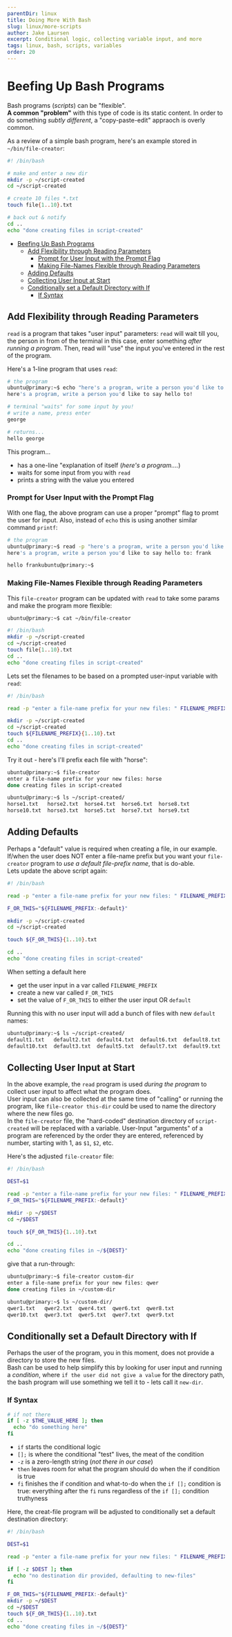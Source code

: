 ```yaml
---
parentDir: linux
title: Doing More With Bash
slug: linux/more-scripts
author: Jake Laursen
excerpt: Conditional logic, collecting variable input, and more
tags: linux, bash, scripts, variables
order: 20
---
```


# Beefing Up Bash Programs
Bash programs (_scripts_) can be "flexible".  
**A common "problem"** with this type of code is its static content. In order to do something _subtly different_, a "copy-paste-edit" appraoch is overly common.  

As a review of a simple bash program, here's an example stored in `~/bin/file-creator`:  

```bash
#! /bin/bash

# make and enter a new dir
mkdir -p ~/script-created
cd ~/script-created

# create 10 files *.txt
touch file{1..10}.txt

# back out & notify
cd ..
echo "done creating files in script-created"
```


- [Beefing Up Bash Programs](#beefing-up-bash-programs)
  - [Add Flexibility through Reading Parameters](#add-flexibility-through-reading-parameters)
    - [Prompt for User Input with the Prompt Flag](#prompt-for-user-input-with-the-prompt-flag)
    - [Making File-Names Flexible through Reading Parameters](#making-file-names-flexible-through-reading-parameters)
  - [Adding Defaults](#adding-defaults)
  - [Collecting User Input at Start](#collecting-user-input-at-start)
  - [Conditionally set a Default Directory with If](#conditionally-set-a-default-directory-with-if)
    - [If Syntax](#if-syntax)
## Add Flexibility through Reading Parameters
`read` is a program that takes "user input" parameters: `read` will wait till you, the person in from of the terminal in this case, enter something _after running a program_. Then, read will "use" the input you've entered in the rest of the program. 

Here's a 1-line program that uses `read`:
```bash
# the program
ubuntu@primary:~$ echo "here's a program, write a person you'd like to say hello to!" && read person && echo "hello "$person
here's a program, write a person you'd like to say hello to!

# terminal "waits" for some input by you!
# write a name, press enter
george

# returns...
hello george
```
This program...
- has a one-line "explanation of itself (_here's a program...._)
- waits for some input from you with `read`
- prints a string with the value you entered

### Prompt for User Input with the Prompt Flag  
With one flag, the above program can use a proper "prompt" flag to promt the user for input. Also, instead of `echo` this is using another similar command `printf`:
```bash
# the program
ubuntu@primary:~$ read -p "here's a program, write a person you'd like to say hello to: " person && printf "\nhello "$person
here's a program, write a person you'd like to say hello to: frank

hello frankubuntu@primary:~$ 
```

### Making File-Names Flexible through Reading Parameters
This `file-creator` program can be updated with `read` to take some params and make the program more flexible:  

```bash
ubuntu@primary:~$ cat ~/bin/file-creator

#! /bin/bash
mkdir -p ~/script-created
cd ~/script-created
touch file{1..10}.txt
cd ..
echo "done creating files in script-created"
```

Lets set the filenames to be based on a prompted user-input variable with `read`:
```bash
#! /bin/bash

read -p "enter a file-name prefix for your new files: " FILENAME_PREFIX

mkdir -p ~/script-created
cd ~/script-created
touch ${FILENAME_PREFIX}{1..10}.txt
cd ..
echo "done creating files in script-created"
```

Try it out - here's I'll prefix each file with "horse":  
```bash
ubuntu@primary:~$ file-creator 
enter a file-name prefix for your new files: horse
done creating files in script-created

ubuntu@primary:~$ ls ~/script-created/
horse1.txt   horse2.txt  horse4.txt  horse6.txt  horse8.txt
horse10.txt  horse3.txt  horse5.txt  horse7.txt  horse9.txt
```
## Adding Defaults
Perhaps a "default" value is required when creating a file, in our example. If/when the user does NOT enter a file-name prefix but you want your `file-creator` program to _use a default file-prefix name_, that is do-able.    
Lets update the above script again:  
```bash
#! /bin/bash

read -p "enter a file-name prefix for your new files: " FILENAME_PREFIX

F_OR_THIS="${FILENAME_PREFIX:-default}"

mkdir -p ~/script-created
cd ~/script-created

touch ${F_OR_THIS}{1..10}.txt

cd ..
echo "done creating files in script-created"
```
When setting a default here
- get the user input in a var called `FILENAME_PREFIX`
- create a new var called `F_OR_THIS`
- set the value of `F_OR_THIS` to either the user input OR `default`

Running this with no user input will add a bunch of files with new `default` names:
```bash
ubuntu@primary:~$ ls ~/script-created/
default1.txt   default2.txt  default4.txt  default6.txt  default8.txt
default10.txt  default3.txt  default5.txt  default7.txt  default9.txt
```

## Collecting User Input at Start
In the above example, the `read` program is used _during the program_ to collect user input to affect what the program does.  
User input can also be collected at the same time of "calling" or running the program, like `file-creator this-dir` could be used to name the directory where the new files go.  
In the `file-creator` file, the "hard-coded" destination directory of `script-created` will be replaced with a variable. User-Input "arguments" of a program are referenced by the order they are entered, referenced by number, starting with 1, as `$1`, `$2`, etc.  

Here's the adjusted `file-creator` file:  
```bash
#! /bin/bash

DEST=$1

read -p "enter a file-name prefix for your new files: " FILENAME_PREFIX
F_OR_THIS="${FILENAME_PREFIX:-default}"

mkdir -p ~/$DEST
cd ~/$DEST

touch ${F_OR_THIS}{1..10}.txt

cd ..
echo "done creating files in ~/${DEST}"
```

give that a run-through:
```bash
ubuntu@primary:~$ file-creator custom-dir
enter a file-name prefix for your new files: qwer
done creating files in ~/custom-dir

ubuntu@primary:~$ ls ~/custom-dir/
qwer1.txt   qwer2.txt  qwer4.txt  qwer6.txt  qwer8.txt
qwer10.txt  qwer3.txt  qwer5.txt  qwer7.txt  qwer9.txt
```

## Conditionally set a Default Directory with If
Perhaps the user of the program, you in this moment, does not provide a directory to store the new files.  
Bash can be used to help simplify this by looking for user input and running a _condition_, where `if the user did not give a value` for the directory path, the bash program will use something we tell it to - lets call it `new-dir`.  
### If Syntax
```bash
# if not there
if [ -z $THE_VALUE_HERE ]; then
  echo "do something here"
fi
```
- `if` starts the conditional logic
- `[];` is where the conditional "test" lives, the meat of the condition
- `-z` is a zero-length string (_not there in our case_)
- `then` leaves room for what the program should do when the if condition is true
- `fi` finishes the if condition and what-to-do when the `if [];` condition is true: everything after the `fi` runs regardless of the `if [];` condition truthyness

Here, the creat-file program will be adjusted to conditionally set a default destination directory:
```bash
#! /bin/bash

DEST=$1

read -p "enter a file-name prefix for your new files: " FILENAME_PREFIX

if [ -z $DEST ]; then
  echo "no destination dir provided, defaulting to new-files"
fi

F_OR_THIS="${FILENAME_PREFIX:-default}"
mkdir -p ~/$DEST
cd ~/$DEST
touch ${F_OR_THIS}{1..10}.txt
cd ..
echo "done creating files in ~/${DEST}"
```